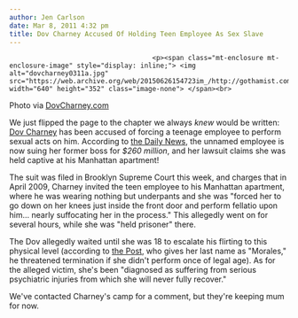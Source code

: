 ```yaml
---
author: Jen Carlson
date: Mar 8, 2011 4:32 pm
title: Dov Charney Accused Of Holding Teen Employee As Sex Slave
---
```


	
										<p><span class="mt-enclosure mt-enclosure-image" style="display: inline;"> <img alt="dovcharney0311a.jpg" src="https://web.archive.org/web/20150626154723im_/http://gothamist.com/attachments/arts_jen/dovcharney0311a.jpg" width="640" height="352" class="image-none"> </span><br>
<span class="photo_caption">Photo via <a href="https://web.archive.org/web/20150626154723/http://www.dovcharney.com/">DovCharney.com</a></span></p>

<p>We just flipped the page to the chapter we always <em>knew</em> would be written: <a href="https://web.archive.org/web/20150626154723/http://gothamist.com/tags/dovcharney">Dov Charney</a> has been accused of forcing a teenage employee to perform sexual acts on him. According to <a href="https://web.archive.org/web/20150626154723/http://www.nydailynews.com/ny_local/2011/03/08/2011-03-08_american_apparel_founder_dov_charney_accused_of_forcing_teen_employee_into_sex_a.html#ixzz1G2itCYXd">the Daily News</a>, the unnamed employee is now suing her former boss for <em>$260 million</em>, and her lawsuit claims she was held captive at his Manhattan apartment!</p>

<p>The suit was filed in Brooklyn Supreme Court this week, and charges that in April 2009, Charney invited the teen employee to his Manhattan apartment, where he was wearing nothing but underpants and she was &quot;forced her to go down on her knees just inside the front door and perform fellatio upon him... nearly suffocating her in the process.&quot; This allegedly went on for several hours, while she was &quot;held prisoner&quot; there.</p>

<p>The Dov allegedly waited until she was 18 to escalate his flirting to this physical level (according to <a href="https://web.archive.org/web/20150626154723/http://www.nypost.com/p/news/local/american_apparel_founder_turned_sh6u5Ij8RCqftvW5dsuLsN#ixzz1G2pbZopX">the Post</a>, who gives her last name as &quot;Morales,&quot; he threatened termination if she didn&apos;t perform once of legal age). As for the alleged victim, she&apos;s been &quot;diagnosed as suffering from serious psychiatric injuries from which she will never fully recover.&quot; </p>

<p>We&apos;ve contacted Charney&apos;s camp for a comment, but they&apos;re keeping mum for now.</p>					
										
									
				